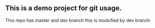 ## This is a demo project for git usage.
This repo has master and dev branch
this is modufied by dev branch